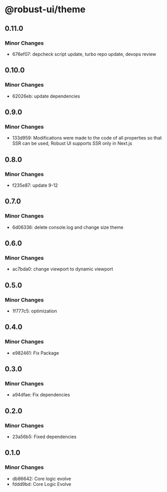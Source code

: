 # @robust-ui/theme

## 0.11.0

### Minor Changes

- 676ef07: depcheck script update, turbo repo update, devops review

## 0.10.0

### Minor Changes

- 62026eb: update dependencies

## 0.9.0

### Minor Changes

- 133d959: Modifications were made to the code of all properties so that SSR can be used, Robust UI supports SSR only in Next.js

## 0.8.0

### Minor Changes

- f235e87: update 9-12

## 0.7.0

### Minor Changes

- 6d06336: delete console.log and change size theme

## 0.6.0

### Minor Changes

- ac7bda0: change viewport to dynamic viewport

## 0.5.0

### Minor Changes

- 1f777c5: optimization

## 0.4.0

### Minor Changes

- e982461: Fix Package

## 0.3.0

### Minor Changes

- a94dfae: Fix dependencies

## 0.2.0

### Minor Changes

- 23a56b5: Fixed dependencies

## 0.1.0

### Minor Changes

- db86642: Core logic evolve
- fddd9bd: Core Logic Evolve
